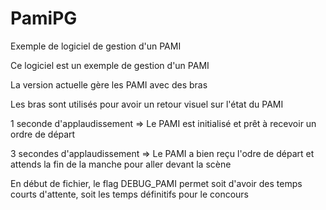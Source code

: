 # PamiPG
Exemple de logiciel de gestion d'un PAMI

Ce logiciel est un exemple de gestion d'un PAMI

La version actuelle gère les PAMI avec des bras

Les bras sont utilisés pour avoir un retour visuel sur l'état du PAMI

1 seconde d'applaudissement => Le PAMI est initialisé et prêt à recevoir un ordre de départ

3 secondes d'applaudissement => Le PAMI a bien reçu l'odre de départ et attends la fin de la manche pour aller devant la scène

En début de fichier, le flag DEBUG_PAMI permet soit d'avoir des temps courts d'attente, soit les temps définitifs pour le concours
